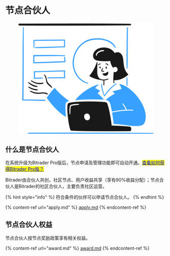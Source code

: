 # 节点合伙人

<figure><img src="../.gitbook/assets/Group (1).png" alt=""><figcaption></figcaption></figure>

## 什么是节点合伙人

在系统升级为Bitrader Pro版后，节点申请及管理功能即可自动开通。[<mark style="color:blue;">查看如何获得Bitrader Pro版？</mark>](../bitrader-introduction/bitrader-pro.md#ru-he-huo-de-bitrader-pro-ban)

Bitrader由合伙人共创，社区节点、用户收益共享（享有90%收益分配）；节点合伙人是Bitrader的社区合伙人，主要负责社区运营。

{% hint style="info" %}
符合条件的伙伴可以申请节点合伙人。
{% endhint %}

{% content-ref url="apply.md" %}
[apply.md](apply.md)
{% endcontent-ref %}

## 节点合伙人权益

节点合伙人按节点奖励政策享有相关权益。

{% content-ref url="award.md" %}
[award.md](award.md)
{% endcontent-ref %}
